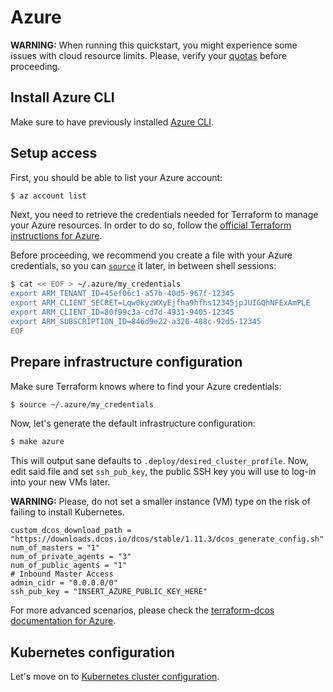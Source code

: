 # Azure

**WARNING:** When running this quickstart, you might experience some issues
with cloud resource limits. Please, verify your [quotas](https://docs.microsoft.com/en-us/azure/azure-subscription-service-limits)
before proceeding.

## Install Azure CLI

Make sure to have previously installed [Azure CLI](https://docs.microsoft.com/en-us/cli/azure/install-azure-cli?view=azure-cli-latest).

## Setup access

First, you should be able to list your Azure account:

```bash
$ az account list
```

Next, you need to retrieve the credentials needed for Terraform to manage your
Azure resources.
In order to do so, follow the [official Terraform instructions for Azure](https://www.terraform.io/docs/providers/azurerm/#creating-credentials).

Before proceeding, we recommend you create a file with your Azure credentials,
so you can [`source`](http://tldp.org/HOWTO/Bash-Prompt-HOWTO/x237.html) it later,
in between shell sessions:

```bash
$ cat << EOF > ~/.azure/my_credentials
export ARM_TENANT_ID=45ef06c1-a57b-40d5-967f-12345
export ARM_CLIENT_SECRET=Lqw0kyzWXyEjfha9hfhs12345jpJUIGQhNFExAmPLE
export ARM_CLIENT_ID=80f99c3a-cd7d-4931-9405-12345
export ARM_SUBSCRIPTION_ID=846d9e22-a320-488c-92d5-12345
EOF
```

## Prepare infrastructure configuration

Make sure Terraform knows where to find your Azure credentials:

```bash
$ source ~/.azure/my_credentials
```

Now, let's generate the default infrastructure configuration:

```bash
$ make azure
```

This will output sane defaults to `.deploy/desired_cluster_profile`.
Now, edit said file and set `ssh_pub_key`, the public SSH key you will use to
log-in into your new VMs later.

**WARNING:** Please, do not set a smaller instance (VM) type on the risk of
failing to install Kubernetes.

```
custom_dcos_download_path = "https://downloads.dcos.io/dcos/stable/1.11.3/dcos_generate_config.sh"
num_of_masters = "1"
num_of_private_agents = "3"
num_of_public_agents = "1"
# Inbound Master Access
admin_cidr = "0.0.0.0/0"
ssh_pub_key = "INSERT_AZURE_PUBLIC_KEY_HERE"
```

For more advanced scenarios, please check the [terraform-dcos documentation for Azure](https://github.com/dcos/terraform-dcos/tree/master/azure).

## Kubernetes configuration

Let's move on to [Kubernetes cluster configuration](../README.md#kubernetes-configuration).
